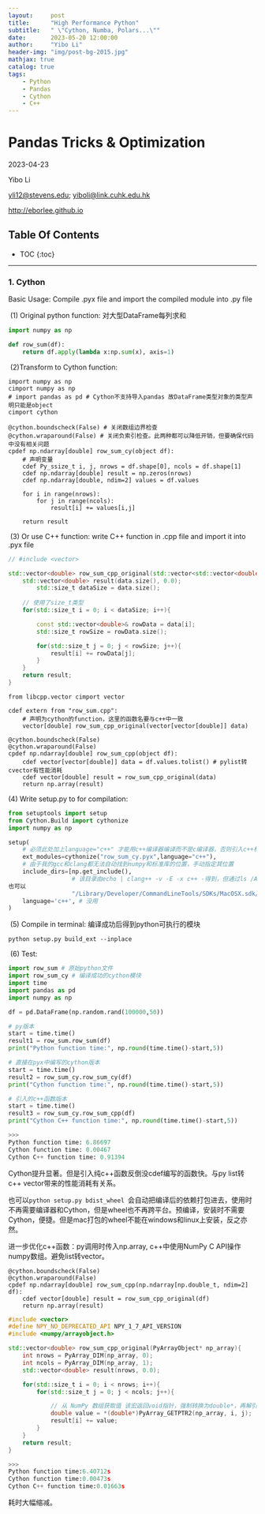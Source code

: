 ```yaml
---
layout:     post
title:      "High Performance Python"
subtitle:   " \"Cython, Numba, Polars...\""
date:       2023-05-20 12:00:00
author:     "Yibo Li"
header-img: "img/post-bg-2015.jpg"
mathjax: true
catalog: true
tags:
    - Python
    - Pandas
    - Cython
    - C++
---
```


# Pandas Tricks & Optimization

2023-04-23

Yibo Li

yli12@stevens.edu; yiboli@link.cuhk.edu.hk

http://eborlee.github.io

## Table Of Contents

* TOC
{:toc}


---
### **1. Cython**

Basic Usage: Compile .pyx file and import the compiled module into .py file

​	(1) Original python function: 对大型DataFrame每列求和

```python
import numpy as np

def row_sum(df):
    return df.apply(lambda x:np.sum(x), axis=1)
```

​	(2)Transform to Cython function:

```cython
import numpy as np
cimport numpy as np
# import pandas as pd # Cython不支持导入pandas 故DataFrame类型对象的类型声明只能是object
cimport cython

@cython.boundscheck(False) # 关闭数组边界检查
@cython.wraparound(False) # 关闭负索引检查。此两种都可以降低开销，但要确保代码中没有相关问题
cpdef np.ndarray[double] row_sum_cy(object df):
  	# 声明变量
    cdef Py_ssize_t i, j, nrows = df.shape[0], ncols = df.shape[1]
    cdef np.ndarray[double] result = np.zeros(nrows)
    cdef np.ndarray[double, ndim=2] values = df.values

    for i in range(nrows):
        for j in range(ncols):
            result[i] += values[i,j]

    return result
```

​	(3) Or use C++ function: write C++ function in .cpp file and import it into .pyx file

```c++
// #include <vector>

std::vector<double> row_sum_cpp_original(std::vector<std::vector<double> >& data){
    std::vector<double> result(data.size(), 0.0);
		std::size_t dataSize = data.size();
	
  	// 使用了size_t类型
    for(std::size_t i = 0; i < dataSize; i++){

        const std::vector<double>& rowData = data[i];
        std::size_t rowSize = rowData.size();

        for(std::size_t j = 0; j < rowSize; j++){
            result[i] += rowData[j];
        }
    }
    return result;
}
```

```cython
from libcpp.vector cimport vector

cdef extern from "row_sum.cpp":
    # 声明为cython的function，这里的函数名要与c++中一致
    vector[double] row_sum_cpp_original(vector[vector[double]] data)

@cython.boundscheck(False)
@cython.wraparound(False)
cpdef np.ndarray[double] row_sum_cpp(object df):
    cdef vector[vector[double]] data = df.values.tolist() # pylist转cvector有性能消耗
    cdef vector[double] result = row_sum_cpp_original(data)
    return np.array(result)
```

   (4) Write setup.py to for compilation:	

```python
from setuptools import setup
from Cython.Build import cythonize
import numpy as np

setup(
  	# 必须此处加上language="c++" 才能用c++编译器编译而不是c编译器，否则引入c++标准库报错
    ext_modules=cythonize("row_sum_cy.pyx",language="c++"), 
    # 由于我的gcc和clang都无法自动找到numpy和标准库的位置，手动指定其位置
    include_dirs=[np.get_include(), 
                  # 该目录由echo | clang++ -v -E -x c++ -得到，但通过ls /Applications/Xcode.app/Contents/Developer/Toolchains/XcodeDefault.xctoolchain/usr/include/c++/v1/
也可以
                  "/Library/Developer/CommandLineTools/SDKs/MacOSX.sdk/usr/include/c++/v1"],
    language='c++', # 没用
)


```

​	(5) Compile in terminal: 编译成功后得到python可执行的模块

```shell
python setup.py build_ext --inplace
```

​	(6) Test:

```python
import row_sum # 原始python文件
import row_sum_cy # 编译成功的cython模块
import time
import pandas as pd
import numpy as np

df = pd.DataFrame(np.random.rand(100000,50))

# py版本
start = time.time()
result1 = row_sum.row_sum(df)
print("Python function time:", np.round(time.time()-start,5))

# 直接在pyx中编写的cython版本
start = time.time()
result2 = row_sum_cy.row_sum_cy(df)
print("Cython function time:", np.round(time.time()-start,5))

# 引入的c++函数版本
start = time.time()
result3 = row_sum_cy.row_sum_cpp(df)
print("Cython C++ function time:", np.round(time.time()-start,5))

```

```python
>>>
Python function time: 6.86697
Cython function time: 0.00467
Cython C++ function time: 0.91394
```

Cython提升显著。但是引入纯c++函数反倒没cdef编写的函数快。与py list转c++ vector带来的性能消耗有关系。

也可以`python setup.py bdist_wheel `会自动把编译后的依赖打包进去，使用时不再需要编译器和Cython，但是wheel也不再跨平台。预编译，安装时不需要Cython，便捷。但是mac打包的wheel不能在windows和linux上安装，反之亦然。

进一步优化c++函数：py调用时传入np.array, c++中使用NumPy C API操作numpy数组。避免list转vector。

```cython
@cython.boundscheck(False)
@cython.wraparound(False)
cpdef np.ndarray[double] row_sum_cpp(np.ndarray[np.double_t, ndim=2] df):
    cdef vector[double] result = row_sum_cpp_original(df)
    return np.array(result)
```

```c++
#include <vector>
#define NPY_NO_DEPRECATED_API NPY_1_7_API_VERSION
#include <numpy/arrayobject.h>

std::vector<double> row_sum_cpp_original(PyArrayObject* np_array){
    int nrows = PyArray_DIM(np_array, 0);
    int ncols = PyArray_DIM(np_array, 1);
    std::vector<double> result(nrows, 0.0);

    for(std::size_t i = 0; i < nrows; i++){
        for(std::size_t j = 0; j < ncols; j++){

            // 从 NumPy 数组获取值 该宏返回void指针，强制转换为double*，再解引用获取值
            double value = *(double*)PyArray_GETPTR2(np_array, i, j);
            result[i] += value;
        }
    }
    return result;
}
```

```python
>>>
Python function time:6.40712s
Cython function time:0.00473s
Cython C++ function time:0.01663s
```

耗时大幅缩减。